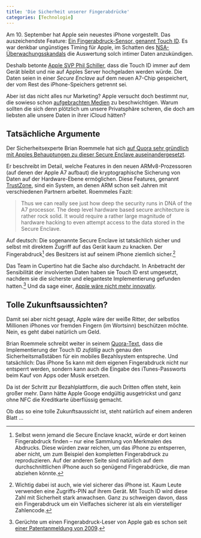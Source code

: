 ```yaml
---
title: 'Die Sicherheit unserer Fingerabdrücke'
categories: [Technologie]
---
```


Am 10. September hat Apple sein neuestes iPhone vorgestellt. Das auszeichendste Feature: [Ein Fingerabdruck-Sensor, genannt Touch ID](http://www.apple.com/de/iphone-5s/videos/#video-touch). Es war denkbar ungünstiges Timing für Apple, im Schatten des [NSA-Überwachungsskandals](http://de.wikipedia.org/wiki/Überwachungs-_und_Spionageaffäre_2013) die Auswertung solch intimer Daten anzukündigen.

Deshalb betonte [Apple SVP Phil Schiller](http://www.apple.com/pr/bios/philip-w-schiller.html), dass die Touch ID immer auf dem Gerät bleibt und nie auf Apples Server hochgeladen werden würde. Die Daten seien in einer *Secure Enclave* auf dem neuen A7-Chip gespeichert, der vom Rest des iPhone-Speichers getrennt sei.

Aber ist das nicht alles nur Marketing? Apple versucht doch bestimmt nur, die sowieso schon [aufgebrachten Medien](http://www.focus.de/digital/handy/iphone/verschluesselung-beim-iphone-5s-wie-sicher-ist-apples-fingerabdruck-scanner_aid_1098203.html) zu beschwichtigen. Warum sollten die sich denn plötzlich um unsere Privatsphäre scheren, die doch am liebsten alle unsere Daten in ihrer iCloud hätten?

## Tatsächliche Argumente

Der Sicherheitsexperte Brian Roemmele hat sich [auf Quora sehr gründlich mit Apples Behauptungen zu dieser Secure Enclave auseinandergesetzt](http://www.quora.com/Apple-Secure-Enclave/What-is-Apple’s-new-Secure-Enclave-and-why-is-it-important).

Er beschreibt im Detail, welche Features in den neuen ARMv8-Prozessoren (auf denen der Apple A7 aufbaut) die kryptographische Sicherung von Daten auf der Hardware-Ebene ermöglichen. Diese Features, genannt [TrustZone](http://www.arm.com/products/processors/technologies/trustzone.php), sind ein System, an denen ARM schon seit Jahren mit verschiedenen Partnern arbeitet. Roemmeles Fazit: 

> Thus we can really see just how deep the security runs in DNA of the A7 processor.  The deep level hardware based secure architecture is rather rock solid.  It would require a rather large magnitude of hardware hacking to even attempt access to the data stored in the Secure Enclave.  

Auf deutsch: Die sogenannte Secure Enclave ist tatsächlich sicher und selbst mit direktem Zugriff auf das Gerät kaum zu knacken. Der Fingerabdruck[^1] des Besitzers ist auf seinem iPhone ziemlich sicher.[^2]

Das Team in Cupertino hat die Sache also durchdacht. In Anbetracht der Sensibilität der involvierten Daten haben sie Touch ID erst umgesetzt, nachdem sie die sicherste und eleganteste Implementierung gefunden hatten.[^3] Und da sage einer, [Apple wäre nicht mehr innovativ](http://www.youtube.com/watch?v=TahD_vuLMEY).

## Tolle Zukunftsaussichten?

Damit sei aber nicht gesagt, Apple wäre der weiße Ritter, der selbstlos Millionen iPhones vor fremden Fingern (im Wortsinn) beschützen möchte. Nein, es geht dabei natürlich um Geld.

Brian Roemmele schreibt weiter in seinem [Quora-Text](http://www.quora.com/Apple-Secure-Enclave/What-is-Apple’s-new-Secure-Enclave-and-why-is-it-important), dass die Implementierung der Touch ID *zufällig* auch genau den Sicherheitsmaßstäben für ein mobiles Bezahlsystem entspreche. Und tatsächlich: Das iPhone 5s kann mit dem eigenen Fingerabdruck nicht nur entsperrt werden, sondern kann auch die Eingabe des iTunes-Passworts beim Kauf von Apps oder Musik ersetzen.

Da ist der Schritt zur Bezahlplattform, die auch Dritten offen steht, kein großer mehr. Dann hätte Apple Googe endgültig ausgetrickst und ganz ohne NFC die Kreditkarte überflüssig gemacht.

Ob das so eine tolle Zukunftsaussicht ist, steht natürlich auf einem anderen Blatt …

[^1]: Selbst wenn jemand die Secure Enclave knackt, würde er dort keinen Fingerabdruck finden – nur eine Sammlung von Merkmalen des Abdrucks. Diese würden zwar reichen, um das iPhone zu entsperren, aber nicht, um zum Beispiel den kompletten Fingerabdruck zu reproduzieren. Auf der anderen Seite sind natürlich auf dem durchschnittlichen iPhone auch so genügend Fingerabdrücke, die man abziehen könnte.

[^2]: Wichtig dabei ist auch, wie viel sicherer das iPhone ist. Kaum Leute verwenden eine Zugriffs-PIN auf ihrem Gerät. Mit Touch ID wird diese Zahl mit Sicherheit stark anwachsen. Ganz zu schweigen davon, dass ein Fingerabdruck um ein Vielfaches sicherer ist als ein vierstelliger Zahlencode.

[^3]: Gerüchte um einen Fingerabdruck-Leser von Apple gab es schon seit [einer Patentanmeldung von 2009](http://www.patentlyapple.com/patently-apple/2009/03/apple-files-an-enterprise-quality-biometric-security-system-patent-for-iphone.html).
